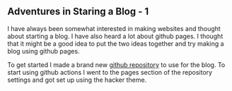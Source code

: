 ## Adventures in Staring a Blog - 1

I have always been somewhat interested in making websites and thought about starting a blog. I have also heard a lot about github pages. I thought that it might be a good idea to put the two ideas together and try making a blog using github pages.

To get started I made a brand new [github repository](https://github.com/moaatt2/test-blog) to use for the blog. To start using github actions I went to the pages section of the repository settings and got set up using the hacker theme.